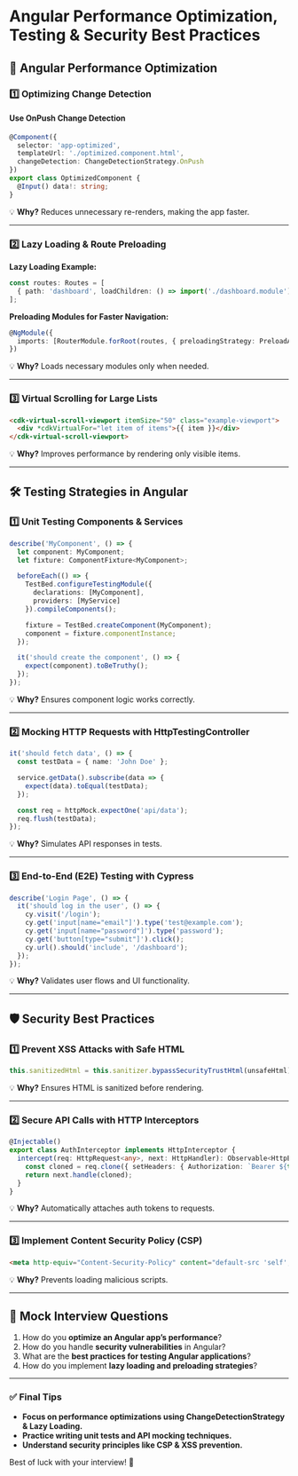 # Angular Performance Optimization, Testing & Security Best Practices

## **🚀 Angular Performance Optimization**

### **1️⃣ Optimizing Change Detection**  
#### **Use OnPush Change Detection**  
```typescript
@Component({
  selector: 'app-optimized',
  templateUrl: './optimized.component.html',
  changeDetection: ChangeDetectionStrategy.OnPush
})
export class OptimizedComponent {
  @Input() data!: string;
}
```
💡 **Why?** Reduces unnecessary re-renders, making the app faster.  

---

### **2️⃣ Lazy Loading & Route Preloading**  
**Lazy Loading Example:**  
```typescript
const routes: Routes = [
  { path: 'dashboard', loadChildren: () => import('./dashboard.module').then(m => m.DashboardModule) }
];
```

**Preloading Modules for Faster Navigation:**  
```typescript
@NgModule({
  imports: [RouterModule.forRoot(routes, { preloadingStrategy: PreloadAllModules })]
})
```
💡 **Why?** Loads necessary modules only when needed.  

---

### **3️⃣ Virtual Scrolling for Large Lists**  
```html
<cdk-virtual-scroll-viewport itemSize="50" class="example-viewport">
  <div *cdkVirtualFor="let item of items">{{ item }}</div>
</cdk-virtual-scroll-viewport>
```
💡 **Why?** Improves performance by rendering only visible items.  

---

## **🛠️ Testing Strategies in Angular**

### **1️⃣ Unit Testing Components & Services**  
```typescript
describe('MyComponent', () => {
  let component: MyComponent;
  let fixture: ComponentFixture<MyComponent>;

  beforeEach(() => {
    TestBed.configureTestingModule({
      declarations: [MyComponent],
      providers: [MyService]
    }).compileComponents();

    fixture = TestBed.createComponent(MyComponent);
    component = fixture.componentInstance;
  });

  it('should create the component', () => {
    expect(component).toBeTruthy();
  });
});
```
💡 **Why?** Ensures component logic works correctly.  

---

### **2️⃣ Mocking HTTP Requests with HttpTestingController**  
```typescript
it('should fetch data', () => {
  const testData = { name: 'John Doe' };

  service.getData().subscribe(data => {
    expect(data).toEqual(testData);
  });

  const req = httpMock.expectOne('api/data');
  req.flush(testData);
});
```
💡 **Why?** Simulates API responses in tests.  

---

### **3️⃣ End-to-End (E2E) Testing with Cypress**  
```javascript
describe('Login Page', () => {
  it('should log in the user', () => {
    cy.visit('/login');
    cy.get('input[name="email"]').type('test@example.com');
    cy.get('input[name="password"]').type('password');
    cy.get('button[type="submit"]').click();
    cy.url().should('include', '/dashboard');
  });
});
```
💡 **Why?** Validates user flows and UI functionality.  

---

## **🛡️ Security Best Practices**  

### **1️⃣ Prevent XSS Attacks with Safe HTML**  
```typescript
this.sanitizedHtml = this.sanitizer.bypassSecurityTrustHtml(unsafeHtml);
```
💡 **Why?** Ensures HTML is sanitized before rendering.  

---

### **2️⃣ Secure API Calls with HTTP Interceptors**  
```typescript
@Injectable()
export class AuthInterceptor implements HttpInterceptor {
  intercept(req: HttpRequest<any>, next: HttpHandler): Observable<HttpEvent<any>> {
    const cloned = req.clone({ setHeaders: { Authorization: `Bearer ${this.authService.getToken()}` } });
    return next.handle(cloned);
  }
}
```
💡 **Why?** Automatically attaches auth tokens to requests.  

---

### **3️⃣ Implement Content Security Policy (CSP)**  
```html
<meta http-equiv="Content-Security-Policy" content="default-src 'self'; script-src 'self' 'nonce-abc123';">
```
💡 **Why?** Prevents loading malicious scripts.  

---

## **🤖 Mock Interview Questions**  
1. How do you **optimize an Angular app’s performance**?  
2. How do you handle **security vulnerabilities** in Angular?  
3. What are the **best practices for testing Angular applications**?  
4. How do you implement **lazy loading and preloading strategies**?  

---

### ✅ **Final Tips**  
- **Focus on performance optimizations using ChangeDetectionStrategy & Lazy Loading.**  
- **Practice writing unit tests and API mocking techniques.**  
- **Understand security principles like CSP & XSS prevention.**  

Best of luck with your interview! 🚀
